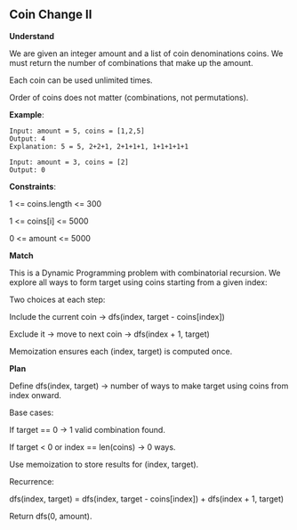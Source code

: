 ## Coin Change II

**Understand**

We are given an integer amount and a list of coin denominations coins.
We must return the number of combinations that make up the amount.

Each coin can be used unlimited times.

Order of coins does not matter (combinations, not permutations).

**Example**:

```
Input: amount = 5, coins = [1,2,5]
Output: 4
Explanation: 5 = 5, 2+2+1, 2+1+1+1, 1+1+1+1+1

Input: amount = 3, coins = [2]
Output: 0
```

**Constraints**:

1 <= coins.length <= 300

1 <= coins[i] <= 5000

0 <= amount <= 5000

**Match**

This is a Dynamic Programming problem with combinatorial recursion.
We explore all ways to form target using coins starting from a given index:

Two choices at each step:

Include the current coin → dfs(index, target - coins[index])

Exclude it → move to next coin → dfs(index + 1, target)

Memoization ensures each (index, target) is computed once.

**Plan**

Define dfs(index, target) → number of ways to make target using coins from index onward.

Base cases:

If target == 0 → 1 valid combination found.

If target < 0 or index == len(coins) → 0 ways.

Use memoization to store results for (index, target).

Recurrence:

dfs(index, target) = dfs(index, target - coins[index]) + dfs(index + 1, target)

Return dfs(0, amount).
